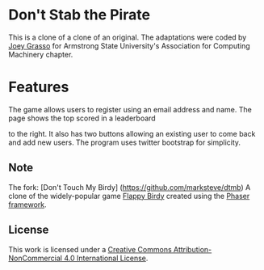 # Don't Stab the Pirate
This is a clone of a clone of an original. The adaptations were coded by [Joey Grasso](http://www.joeygrasso.com) for Armstrong State University's Association for Computing Machinery chapter.

# Features
The game allows users to register using an email address and name. The page shows the top scored in a leaderboard <div> to the right. It also has two buttons allowing an existing user to come back and add new users. The program uses twitter bootstrap for simplicity.


## Note
The fork: [Don't Touch My Birdy] (https://github.com/marksteve/dtmb)
A clone of the widely-popular game [Flappy Birdy](http://en.wikipedia.org/wiki/Flappy_Bird) created using the [Phaser framework](http://phaser.io/).


## License

This work is licensed under a [Creative Commons Attribution-NonCommercial 4.0 International License](http://creativecommons.org/licenses/by-nc/4.0/).
